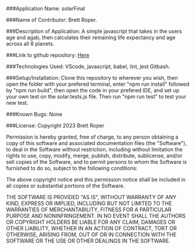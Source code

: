 ###Application Name: 
solarFinal

###Name of Contributor: 
Brett Roper.

###Description of Application: 
A simple javascript that takes in the users age and agab, then calculates their remaining life expectancy and age across all 8 planets. 

###Link to github repository: 
[Here](https://github.com/Artimedias/solarFinal)

###Technologies Used: 
VScode, javascript, babel, lint, jest Gitbash.

###Setup/Installation: 
Clone this repository to wherever you wish, then open the folder with your prefered terminal, enter "npm run install" followed 
by "npm run build", then open the code in your prefered IDE, and set up your own test on the solar.tests.js file. Then run "npm run test" to test your new test.

###Known Bugs: 
None

###License: 
Copyright 2023 Brett Roper

Permission is hereby granted, free of charge, to any person obtaining a copy of this software and associated documentation files (the "Software"), to deal in the Software without restriction, including without limitation the rights to use, copy, modify, merge, publish, distribute, sublicense, and/or sell copies of the Software, and to permit persons to whom the Software is furnished to do so, subject to the following conditions:

The above copyright notice and this permission notice shall be included in all copies or substantial portions of the Software.

THE SOFTWARE IS PROVIDED "AS IS", WITHOUT WARRANTY OF ANY KIND, EXPRESS OR IMPLIED, INCLUDING BUT NOT LIMITED TO THE WARRANTIES OF MERCHANTABILITY, FITNESS FOR A PARTICULAR PURPOSE AND NONINFRINGEMENT. IN NO EVENT SHALL THE AUTHORS OR COPYRIGHT HOLDERS BE LIABLE FOR ANY CLAIM, DAMAGES OR OTHER LIABILITY, WHETHER IN AN ACTION OF CONTRACT, TORT OR OTHERWISE, ARISING FROM, OUT OF OR IN CONNECTION WITH THE SOFTWARE OR THE USE OR OTHER DEALINGS IN THE SOFTWARE.

